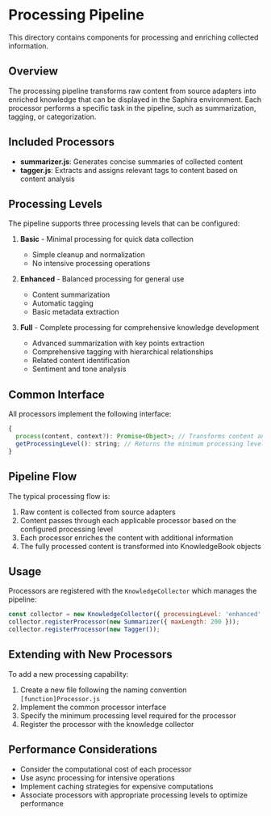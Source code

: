 # Processing Pipeline

This directory contains components for processing and enriching collected information.

## Overview

The processing pipeline transforms raw content from source adapters into enriched knowledge that can be displayed in the Saphira environment. Each processor performs a specific task in the pipeline, such as summarization, tagging, or categorization.

## Included Processors

- **summarizer.js**: Generates concise summaries of collected content
- **tagger.js**: Extracts and assigns relevant tags to content based on content analysis

## Processing Levels

The pipeline supports three processing levels that can be configured:

1. **Basic** - Minimal processing for quick data collection
   - Simple cleanup and normalization
   - No intensive processing operations

2. **Enhanced** - Balanced processing for general use
   - Content summarization
   - Automatic tagging
   - Basic metadata extraction

3. **Full** - Complete processing for comprehensive knowledge development
   - Advanced summarization with key points extraction
   - Comprehensive tagging with hierarchical relationships
   - Related content identification
   - Sentiment and tone analysis

## Common Interface

All processors implement the following interface:

```javascript
{
  process(content, context?): Promise<Object>; // Transforms content and returns enhanced version
  getProcessingLevel(): string; // Returns the minimum processing level required
}
```

## Pipeline Flow

The typical processing flow is:

1. Raw content is collected from source adapters
2. Content passes through each applicable processor based on the configured processing level
3. Each processor enriches the content with additional information
4. The fully processed content is transformed into KnowledgeBook objects

## Usage

Processors are registered with the `KnowledgeCollector` which manages the pipeline:

```javascript
const collector = new KnowledgeCollector({ processingLevel: 'enhanced' });
collector.registerProcessor(new Summarizer({ maxLength: 200 }));
collector.registerProcessor(new Tagger());
```

## Extending with New Processors

To add a new processing capability:

1. Create a new file following the naming convention `[function]Processor.js`
2. Implement the common processor interface
3. Specify the minimum processing level required for the processor
4. Register the processor with the knowledge collector

## Performance Considerations

- Consider the computational cost of each processor
- Use async processing for intensive operations
- Implement caching strategies for expensive computations
- Associate processors with appropriate processing levels to optimize performance